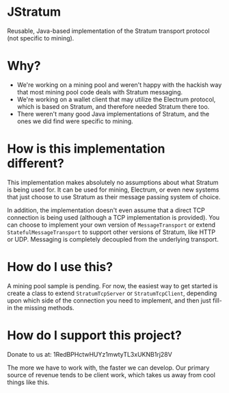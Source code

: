 JStratum
========
Reusable, Java-based implementation of the Stratum transport protocol (not specific to mining).

Why?
====
- We're working on a mining pool and weren't happy with the hackish way that most mining pool code deals with Stratum messaging.
- We're working on a wallet client that may utilize the Electrum protocol, which is based on Stratum, and therefore needed Stratum there too.
- There weren't many good Java implementations of Stratum, and the ones we did find were specific to mining.

How is this implementation different?
=====================================
This implementation makes absolutely no assumptions about what Stratum is being used for. It can be used for mining, Electrum, or even new systems that just choose to use Stratum as their message passing system of choice.

In addition, the implementation doesn't even assume that a direct TCP connection is being used (although a TCP implementation is provided). You can choose to implement your own version of `MessageTransport` or extend `StatefulMessageTransport` to support other versions of Stratum, like HTTP or UDP. Messaging is completely decoupled from the underlying transport.

How do I use this?
==================
A mining pool sample is pending. For now, the easiest way to get started is create a class to extend `StratumTcpServer` or `StratumTcpClient`, depending upon which side of the connection you need to implement, and then just fill-in the missing methods.

How do I support this project?
==============================
Donate to us at: 1RedBPHctwHUYz1mwtyTL3xUKNB1rj28V

The more we have to work with, the faster we can develop. Our primary source of revenue tends to be client work, which takes us away from cool things like this.
